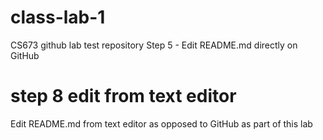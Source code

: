 # class-lab-1
CS673 github lab test repository
Step 5 - Edit README.md directly on GitHub

# step 8 edit from text editor
Edit README.md from text editor as opposed to GitHub as part of this lab

